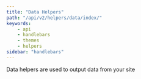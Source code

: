```yaml
---
title: "Data Helpers"
path: "/api/v2/helpers/data/index/"
keywords:
    - api
    - handlebars
    - themes
    - helpers
sidebar: "handlebars"
---
```


Data helpers are used to output data from your site
